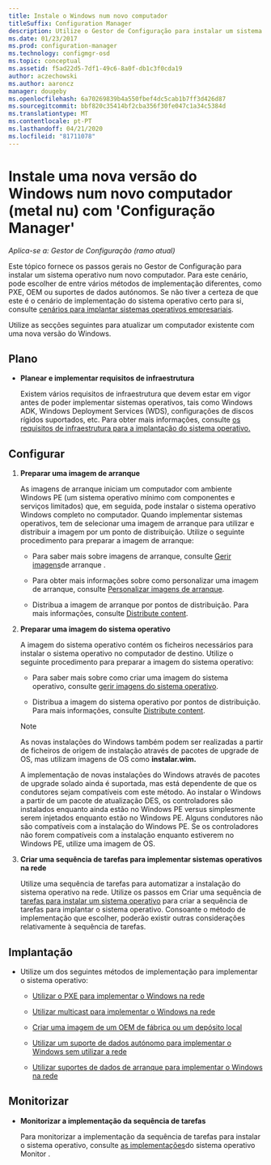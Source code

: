 ```yaml
---
title: Instale o Windows num novo computador
titleSuffix: Configuration Manager
description: Utilize o Gestor de Configuração para instalar um sistema operativo num novo computador (metal nu) utilizando suportes PXE, OEM ou autónomos.
ms.date: 01/23/2017
ms.prod: configuration-manager
ms.technology: configmgr-osd
ms.topic: conceptual
ms.assetid: f5ad22d5-7df1-49c6-8a0f-db1c3f0cda19
author: aczechowski
ms.author: aaroncz
manager: dougeby
ms.openlocfilehash: 6a70269839b4a550fbef4dc5cab1b7ff3d426d87
ms.sourcegitcommit: bbf820c35414bf2cba356f30fe047c1a34c5384d
ms.translationtype: MT
ms.contentlocale: pt-PT
ms.lasthandoff: 04/21/2020
ms.locfileid: "81711078"
---
```

# <a name="install-a-new-version-of-windows-on-a-new-computer-bare-metal-with-configuration-manager"></a>Instale uma nova versão do Windows num novo computador (metal nu) com 'Configuração Manager'

*Aplica-se a: Gestor de Configuração (ramo atual)*

Este tópico fornece os passos gerais no Gestor de Configuração para instalar um sistema operativo num novo computador. Para este cenário, pode escolher de entre vários métodos de implementação diferentes, como PXE, OEM ou suportes de dados autónomos. Se não tiver a certeza de que este é o cenário de implementação do sistema operativo certo para si, consulte [cenários para implantar sistemas operativos empresariais](scenarios-to-deploy-enterprise-operating-systems.md).  

Utilize as secções seguintes para atualizar um computador existente com uma nova versão do Windows.  

##  <a name="plan"></a><a name="BKMK_Plan"></a>Plano  

-   **Planear e implementar requisitos de infraestrutura**  

     Existem vários requisitos de infraestrutura que devem estar em vigor antes de poder implementar sistemas operativos, tais como Windows ADK, Windows Deployment Services (WDS), configurações de discos rígidos suportados, etc. Para obter mais informações, consulte [os requisitos de infraestrutura para a implantação do sistema operativo.](../plan-design/infrastructure-requirements-for-operating-system-deployment.md)

##  <a name="configure"></a><a name="BKMK_Configure"></a>Configurar  

1.  **Preparar uma imagem de arranque**  

     As imagens de arranque iniciam um computador com ambiente Windows PE (um sistema operativo mínimo com componentes e serviços limitados) que, em seguida, pode instalar o sistema operativo Windows completo no computador.   Quando implementar sistemas operativos, tem de selecionar uma imagem de arranque para utilizar e distribuir a imagem por um ponto de distribuição. Utilize o seguinte procedimento para preparar a imagem de arranque:  

    -   Para saber mais sobre imagens de arranque, consulte [Gerir imagens](../get-started/manage-boot-images.md)de arranque .  

    -   Para obter mais informações sobre como personalizar uma imagem de arranque, consulte [Personalizar imagens de arranque](../get-started/customize-boot-images.md).  

    -   Distribua a imagem de arranque por pontos de distribuição. Para mais informações, consulte [Distribute content](../../core/servers/deploy/configure/deploy-and-manage-content.md#bkmk_distribute).  

2.  **Preparar uma imagem do sistema operativo**  

     A imagem do sistema operativo contém os ficheiros necessários para instalar o sistema operativo no computador de destino. Utilize o seguinte procedimento para preparar a imagem do sistema operativo:  

    -   Para saber mais sobre como criar uma imagem do sistema operativo, consulte [gerir imagens do sistema operativo](../get-started/manage-operating-system-images.md).

    -   Distribua a imagem do sistema operativo por pontos de distribuição. Para mais informações, consulte [Distribute content](../../core/servers/deploy/configure/deploy-and-manage-content.md#bkmk_distribute).  

    > [!NOTE]
    > As novas instalações do Windows também podem ser realizadas a partir de ficheiros de origem de instalação através de pacotes de upgrade de OS, mas utilizam imagens de OS como **instalar.wim.**
    >
    > A implementação de novas instalações do Windows através de pacotes de upgrade solado ainda é suportada, mas está dependente de que os condutores sejam compatíveis com este método. Ao instalar o Windows a partir de um pacote de atualização DES, os controladores são instalados enquanto ainda estão no Windows PE versus simplesmente serem injetados enquanto estão no Windows PE. Alguns condutores não são compatíveis com a instalação do Windows PE. Se os controladores não forem compatíveis com a instalação enquanto estiverem no Windows PE, utilize uma imagem de OS.  

3.  **Criar uma sequência de tarefas para implementar sistemas operativos na rede**  

     Utilize uma sequência de tarefas para automatizar a instalação do sistema operativo na rede. Utilize os passos em Criar uma sequência de [tarefas para instalar um sistema operativo](create-a-task-sequence-to-install-an-operating-system.md) para criar a sequência de tarefas para implantar o sistema operativo. Consoante o método de implementação que escolher, poderão existir outras considerações relativamente à sequência de tarefas.  

##  <a name="deploy"></a><a name="BKMK_Deploy"></a>Implantação  

-   Utilize um dos seguintes métodos de implementação para implementar o sistema operativo:  

    -   [Utilizar o PXE para implementar o Windows na rede](use-pxe-to-deploy-windows-over-the-network.md)  

    -   [Utilizar multicast para implementar o Windows na rede](use-multicast-to-deploy-windows-over-the-network.md)  

    -   [Criar uma imagem de um OEM de fábrica ou um depósito local](create-an-image-for-an-oem-in-factory-or-a-local-depot.md)  

    -   [Utilizar um suporte de dados autónomo para implementar o Windows sem utilizar a rede](use-stand-alone-media-to-deploy-windows-without-using-the-network.md)  

    -   [Utilizar suportes de dados de arranque para implementar o Windows na rede](use-bootable-media-to-deploy-windows-over-the-network.md)  

## <a name="monitor"></a>Monitorizar  

-   **Monitorizar a implementação da sequência de tarefas**  

     Para monitorizar a implementação da sequência de tarefas para instalar o sistema operativo, consulte [as implementações](monitor-operating-system-deployments.md)do sistema operativo Monitor .  
